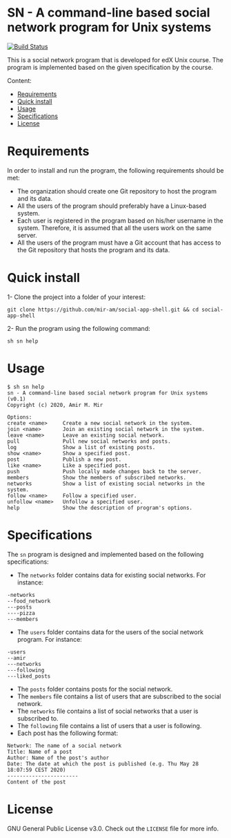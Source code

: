 # SN - A command-line based social network program for Unix systems
[![Build Status](https://travis-ci.com/mir-am/social-app-shell.svg?branch=master)](https://travis-ci.com/mir-am/social-app-shell)

This is a social network program that is developed for edX Unix course. The program is implemented based on the given specification by the course.

Content:
- [Requirements ](#requirements)
- [Quick install](#quick-install)
- [Usage](#usage)
- [Specifications](#Specifications)
- [License](#license)

# Requirements 
In order to install and run the program, the following requirements should be met:

- The organization should create one Git repository to host the program and its data.
- All the users of the program should preferably have a Linux-based system.
- Each user is registered in the program based on his/her username in the system. Therefore, it is assumed that all the users work on the same server.
- All the users of the program must have a Git account that has access to the Git repository that hosts the program and its data.

# Quick install
1- Clone the project into a folder of your interest:
```
git clone https://github.com/mir-am/social-app-shell.git && cd social-app-shell
```
2- Run the program using the following command:
```
sh sn help
```

# Usage
```
$ sh sn help
sn - A command-line based social network program for Unix systems (v0.1)
Copyright (c) 2020, Amir M. Mir

Options:
create <name>     Create a new social network in the system.
join <name>       Join an existing social network in the system.
leave <name>      Leave an existing social network.
pull              Pull new social networks and posts.
log               Show a list of existing posts.
show <name>       Show a specified post.
post              Publish a new post.
like <name>       Like a specified post.
push              Push locally made changes back to the server.
members           Show the members of subscribed networks.
networks          Show a list of existing social networks in the system.
follow <name>     Follow a specified user.
unfollow <name>   Unfollow a specified user.
help              Show the description of program's options.
```

# Specifications
The `sn` program is designed and implemented based on the following specifications:
- The `networks` folder contains data for existing social networks. For instance:
```
-networks
--food_network
---posts
----pizza
---members
```
- The `users` folder contains data for the users of the social network program. For instance:
```
-users
--amir
---networks
---following
---liked_posts
```

- The `posts` folder contains posts for the social network.
- The `members` file contains a list of users that are subscribed to the social network.
- The `networks` file contains a list of social networks that a user is subscribed to.
- The `following` file contains a list of users that a user is following.
- Each post has the following format:
```
Network: The name of a social network
Title: Name of a post
Author: Name of the post's author
Date: The date at which the post is published (e.g. Thu May 28 18:07:59 CEST 2020)
-----------------------
Content of the post
```

# License
GNU General Public License v3.0. Check out the `LICENSE` file for more info.
